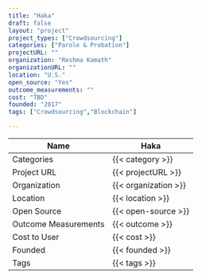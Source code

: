 ```yaml
---
title: "Haka"
draft: false
layout: "project"
project_types: ["Crowdsourcing"]
categories: ["Parole & Probation"]
projectURL: ""
organization: "Reshma Kamath"
organizationURL: ""
location: "U.S."
open_source: "Yes"
outcome_measurements: ""
cost: "TBD"
founded: "2017"
tags: ["Crowdsourcing","Blockchain"]

---
```



Name                    |  Haka    
------------------------|----
Categories              | {{< category >}} 
Project URL             | {{< projectURL >}} 
Organization            | {{< organization >}} 
Location                | {{< location >}} 
Open Source             | {{< open-source >}} 
Outcome Measurements    | {{< outcome >}} 
Cost to User            | {{< cost >}} 
Founded                 | {{< founded >}} 
Tags                    | {{< tags >}} 

